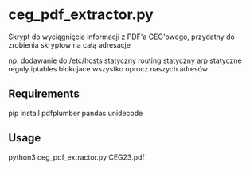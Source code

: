 # ceg_pdf_extractor.py

Skrypt do wyciągnięcia informacji z PDF'a CEG'owego, przydatny do zrobienia skryptow na całą adresacje

np. dodawanie do /etc/hosts
statyczny routing
statyczny arp
statyczne reguly iptables blokujace wszystko oprocz naszych adresów

## Requirements

pip install pdfplumber pandas unidecode

## Usage

python3 ceg_pdf_extractor.py CEG23.pdf 